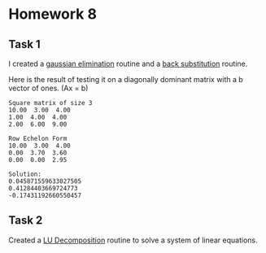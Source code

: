 # Homework 8

## Task 1 

I created a [gaussian elimination](https://github.com/clarissalabrum/math4610/blob/master/homework/Homework7/Task5/rowEchelon.md) routine and a 
[back substitution](https://github.com/clarissalabrum/math4610/blob/master/homework/Homework7/Task1/backSubstitutionsSM.md) routine.

Here is the result of testing it on a diagonally dominant matrix with a b vector of ones. (Ax = b)

    Square matrix of size 3
    10.00  3.00  4.00
    1.00  4.00  4.00
    2.00  6.00  9.00

    Row Echelon Form
    10.00  3.00  4.00
    0.00  3.70  3.60
    0.00  0.00  2.95

    Solution:
    0.045871559633027505
    0.41284403669724773
    -0.17431192660550457

## Task 2 

Created a [LU Decomposition](https://github.com/clarissalabrum/math4610/blob/master/homework/Homework8/LUDecompSM.md) routine to solve a system of linear equations.
